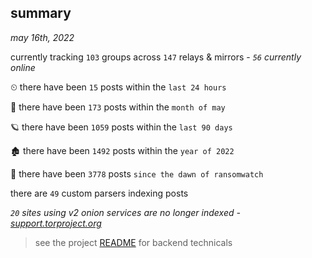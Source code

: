 
## summary
_may 16th, 2022_

currently tracking `103` groups across `147` relays & mirrors - _`56` currently online_

⏲ there have been `15` posts within the `last 24 hours`

🦈 there have been `173` posts within the `month of may`

🪐 there have been `1059` posts within the `last 90 days`

🏚 there have been `1492` posts within the `year of 2022`

🦕 there have been `3778` posts `since the dawn of ransomwatch`

there are `49` custom parsers indexing posts

_`20` sites using v2 onion services are no longer indexed - [support.torproject.org](https://support.torproject.org/onionservices/v2-deprecation/)_

> see the project [README](https://github.com/thetanz/ransomwatch#ransomwatch--) for backend technicals
